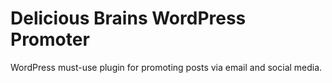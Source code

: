 # Delicious Brains WordPress Promoter

WordPress must-use plugin for promoting posts via email and social media.